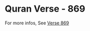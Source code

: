 # Quran Verse - 869 

For more infos, See [Verse 869](https://www.quranbookk.com/quran/search?q=869)